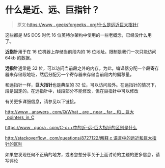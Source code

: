 # 什么是近、远、巨指针？

> 原文:[https://www . geeksforgeeks . org/什么是远近巨大指针/](https://www.geeksforgeeks.org/what-are-near-far-and-huge-pointers/)

这些都是 MS DOS 时代 16 位英特尔架构中使用的一些老概念，已经没什么用了。

**近指针**用于在 16 位机器上存储当前段内的 16 位地址。限制是我们一次只能访问 64kb 的数据。

**远指针**通常是 32 位，可以访问当前段之外的内存。为此，编译器分配一个段寄存器来存储段地址，然后分配另一个寄存器来存储当前段内的偏移量。

和远指针一样，**巨大指针**也是典型的 32 位，可以访问段外。在远指针的情况下，段是固定的。在远指针中，线段部分不能修改，但在巨指针中可以修改

有关更多详细信息，请参见以下链接。

[http://www . answers . com/Q/What _ are _ near _ far _ 和 _ 巨大 _pointers_in_C](http://www.answers.com/Q/What_are_near_far_and_huge_pointers_in_C)

[https://www . quora . com/C-c++中的近-远-巨大指针的区别是什么](https://www.quora.com/What-is-the-difference-between-near-far-huge-pointers-in-C-C++)

[http://stackoverflow . com/questions/8727122/解释 c 语言中的远近和巨大指针的区别](http://stackoverflow.com/questions/8727122/explain-the-difference-between-near-far-and-huge-pointers-in-c)

如果您发现任何不正确的地方，或者您想分享关于上面讨论的主题的更多信息，请写评论